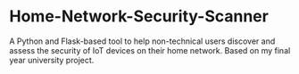 # Home-Network-Security-Scanner
A Python and Flask-based tool to help non-technical users discover and assess the security of IoT devices on their home network. Based on my final year university project.
